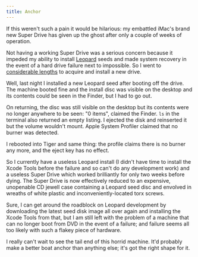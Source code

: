 ```yaml
---
title: Anchor
---
```


If this weren't such a pain it would be hilarious: my embattled iMac's brand new Super Drive has given up the ghost after only a couple of weeks of operation.

Not having a working Super Drive was a serious concern because it impeded my ability to install [Leopard](http://www.wincent.com/knowledge-base/Leopard) seeds and made system recovery in the event of a hard drive failure next to impossible. So I went to [considerable lengths](http://www.wincent.com/a/about/wincent/weblog/archives/2007/08/new_imac_superd.php) to acquire and install a new drive.

Well, last night I installed a new Leopard seed after booting off the drive. The machine booted fine and the install disc was visible on the desktop and its contents could be seen in the Finder, but I had to go out.

On returning, the disc was still visible on the desktop but its contents were no longer anywhere to be seen: "0 items", claimed the Finder. `ls` in the terminal also returned an empty listing. I ejected the disk and reinserted it but the volume wouldn't mount. Apple System Profiler claimed that no burner was detected.

I rebooted into Tiger and same thing: the profile claims there is no burner any more, and the eject key has no effect.

So I currently have a useless Leopard install (I didn't have time to install the Xcode Tools before the failure and so can't do any development work) and a useless Super Drive which worked brilliantly for only two weeks before dying. The Super Drive is now effectively reduced to an expensive, unopenable CD jewell case containing a Leopard seed disc and envolved in wreaths of white plastic and inconveniently-located torx screws.

Sure, I can get around the roadblock on Leopard development by downloading the latest seed disk image all over again and installing the Xcode Tools from that, but I am still left with the problem of a machine that can no longer boot from DVD in the event of a failure; and failure seems all too likely with such a flakey piece of hardware.

I really can't wait to see the tail end of this horrid machine. It'd probably make a better boat anchor than anything else; it's got the right shape for it.
